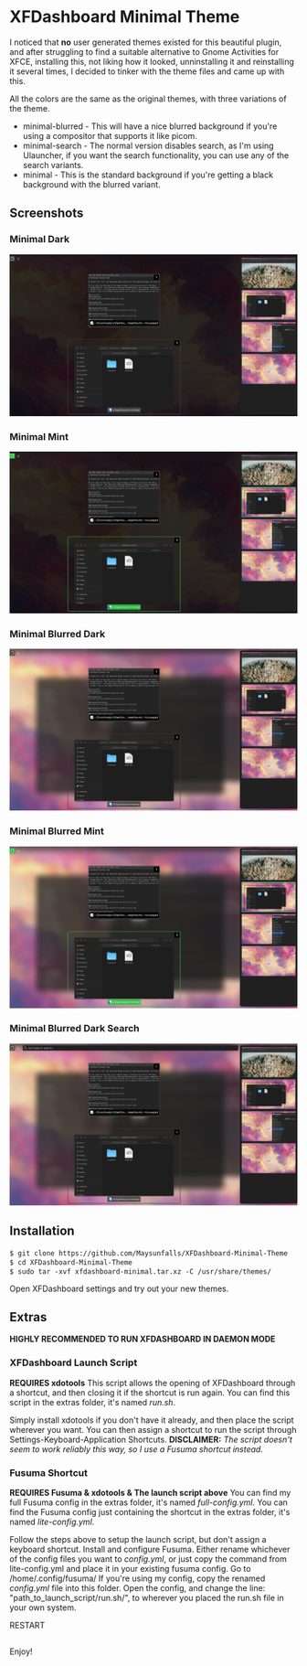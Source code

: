 # XFDashboard Minimal Theme

I noticed that **no** user generated themes existed for this beautiful plugin, and after struggling to find a suitable alternative to Gnome Activities for XFCE, installing this, not liking how it looked, unninstalling it and reinstalling it several times, I decided to tinker with the theme files and came up with this.

All the colors are the same as the original themes, with three variations of the theme.
- minimal-blurred - This will have a nice blurred background if you're using a compositor that supports it like picom.
- minimal-search - The normal version disables search, as I'm using Ulauncher, if you want the search functionality, you can use any of the search variants.
- minimal - This is the standard background if you're getting a black background with the blurred variant.

## Screenshots
### Minimal Dark
![minimal-dark](screenshots/minimal-dark.png)

### Minimal Mint
![minimal-mint](screenshots/minimal-mint.png)

### Minimal Blurred Dark
![minimal-blurred-dark](screenshots/minimal-blurred-dark.png)

### Minimal Blurred Mint
![minimal-blurred-mint](screenshots/minimal-blurred-mint.png)

### Minimal Blurred Dark Search
![minimal-blurred-dark-search](screenshots/minimal-blurred-dark-search.png)

## Installation
```
$ git clone https://github.com/Maysunfalls/XFDashboard-Minimal-Theme
$ cd XFDashboard-Minimal-Theme
$ sudo tar -xvf xfdashboard-minimal.tar.xz -C /usr/share/themes/
```
Open XFDashboard settings and try out your new themes.

## Extras
**HIGHLY RECOMMENDED TO RUN XFDASHBOARD IN DAEMON MODE**
### XFDashboard Launch Script
**REQUIRES xdotools**
This script allows the opening of XFDashboard through a shortcut, and then closing it if the shortcut is run again.
You can find this script in the extras folder, it's named *run.sh*.

Simply install xdotools if you don't have it already, and then place the script wherever you want. You can then assign a shortcut to run the script through Settings-Keyboard-Application Shortcuts. **DISCLAIMER:** *The script doesn't seem to work reliably this way, so I use a Fusuma shortcut instead.*

### Fusuma Shortcut
**REQUIRES Fusuma & xdotools & The launch script above**
You can find my full Fusuma config in the extras folder, it's named *full-config.yml*.
You can find the Fusuma config just containing the shortcut in the extras folder, it's named *lite-config.yml*.

Follow the steps above to setup the launch script, but don't assign a keyboard shortcut. Install and configure Fusuma. Either rename whichever of the config files you want to *config.yml*, or just copy the command from lite-config.yml and place it in your existing fusuma config. Go to /home/.config/fusuma/ If you're using my config, copy the renamed *config.yml* file into this folder. Open the config, and change the line: "path_to_launch_script/run.sh/", to wherever you placed the run.sh file in your own system. 

RESTART

##
Enjoy!